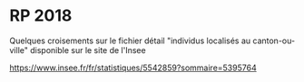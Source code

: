 # RP 2018

Quelques croisements sur le fichier détail "individus localisés au canton-ou-ville" disponible sur le site de l'Insee

https://www.insee.fr/fr/statistiques/5542859?sommaire=5395764
